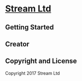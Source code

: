 # [Stream Ltd](http://stream-ltd.com/)



## Getting Started


## Creator


## Copyright and License

Copyright 2017 Stream Ltd
